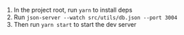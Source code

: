 1. In the project root, run `yarn` to install deps
2. Run `json-server --watch src/utils/db.json --port 3004`
3. Then run `yarn start` to start the dev server
